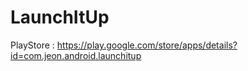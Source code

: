 # LaunchItUp

PlayStore : https://play.google.com/store/apps/details?id=com.jeon.android.launchitup

